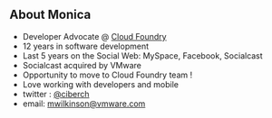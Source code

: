 ## About Monica

- Developer Advocate @ [Cloud Foundry](http://cloudfoundry.com)
- 12 years in software development
- Last 5 years on the Social Web: MySpace, Facebook, Socialcast
- Socialcast acquired by VMware
- Opportunity to move to Cloud Foundry team !
- Love working with developers and mobile
- twitter : [@ciberch](http://twitter.com/ciberch)
- email: [mwilkinson@vmware.com](mailto:mwilkinson@vmware.com)
